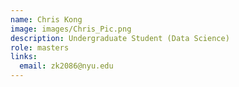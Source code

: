 ```yaml
---
name: Chris Kong
image: images/Chris_Pic.png
description: Undergraduate Student (Data Science)
role: masters
links:
  email: zk2086@nyu.edu
---
```

